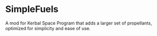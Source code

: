 # SimpleFuels
A mod for Kerbal Space Program that adds a larger set of propellants, optimized for simplicity and ease of use.
